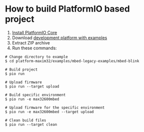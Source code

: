 How to build PlatformIO based project
====================================

1. [Install PlatformIO Core](https://docs.platformio.org/page/core.html)
2. Download [development platform with examples](https://github.com/platformio/platform-maxim32/archive/develop.zip)
3. Extract ZIP archive
4. Run these commands:

```shell
# Change directory to example
$ cd platform-maxim32/examples/mbed-legacy-examples/mbed-blink

# Build project
$ pio run

# Upload firmware
$ pio run --target upload

# Build specific environment
$ pio run -e max32600mbed

# Upload firmware for the specific environment
$ pio run -e max32600mbed --target upload

# Clean build files
$ pio run --target clean
```
